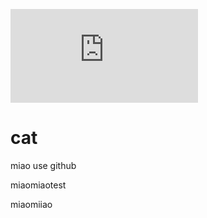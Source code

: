 [![Build Status](https://dev.azure.com/miaolingling/miao0314/_apis/build/status/mly218.cat?branchName=master)](https://dev.azure.com/miaolingling/miao0314/_build/latest?definitionId=1&branchName=master)
# cat
miao use github

miaomiaotest


miaomiiao
